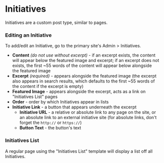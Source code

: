 # Initiatives

Initiatives are a custom post type, similar to pages.

### Editing an Initiative

To add/edit an Initiative, go to the primary site's Admin > Initiatives.

* **Content** *(do not use without excerpt)* - if an excerpt exists, the content will appear below the featured image and excerpt; if an excerpt does not exists, the first ~55 words of the content will appear below alongside the featured image
* **Excerpt** *(required)* - appears alongside the featured image (the excerpt also appears in search results, which defaults to the first ~55 words of the content if the excerpt is empty)
* **Featured Image** - appears alongside the excerpt, acts as a link on "Initiatives List" pages
* **Order** - order by which Initiatives appear in lists
* **Initiative Link** - a button that appears underneath the excerpt
    * **Initiative URL** - a relative or absolute link to any page on the site, or an absolute link to an external initiative site (for absolute links, don't forget the `http://` or `https://`)
    * **Button Text** - the button's text

### Initiatives List

A regular page using the "Initiatives List" template will display a list off all Initiatives.
